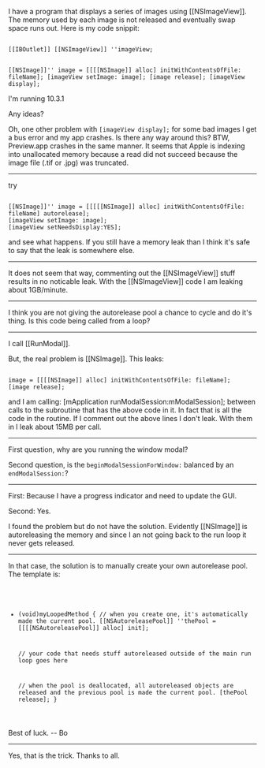 I have a program that displays a series of images using [[NSImageView]].  The memory used by each image is not released and eventually swap space runs out.  Here is my code snippit:

<code>
[[IBOutlet]] [[NSImageView]] ''imageView;

[[NSImage]]'' image = [[[[NSImage]] alloc] initWithContentsOfFile: fileName];
[imageView setImage: image];
[image release];
[imageView display];
</code>

I'm running 10.3.1

Any ideas?

Oh, one other problem with <code>[imageView display];</code> for some bad images I get a bus error and my app crashes.  Is there any way around this?  BTW, Preview.app crashes in the same manner.  It seems that Apple is indexing into unallocated memory because a read did not succeed because the image file (.tif or .jpg) was truncated.

----

try

<code>
[[NSImage]]'' image = [[[[[NSImage]] alloc] initWithContentsOfFile: fileName] autorelease];
[imageView setImage: image];
[imageView setNeedsDisplay:YES];
</code>

and see what happens. If you still have a memory leak than I think it's safe to say that the leak is somewhere else. 

----

It does not seem that way, commenting out the [[NSImageView]] stuff results in no noticable leak.  With the [[NSImageView]] code I am leaking about 1GB/minute.

----

I think you are not giving the autorelease pool a chance to cycle and do it's thing. Is this code being called from a loop?

----

I call [[RunModal]].

But, the real problem is [[NSImage]].  This leaks:

<code>
image = [[[[NSImage]] alloc] initWithContentsOfFile: fileName];
[image release];
</code>

and I am calling:
		[mApplication runModalSession:mModalSession];
between calls to the subroutine that has the above code in it.  In fact that is all the code in the routine.  If I comment out the above lines I don't leak.  With them in I leak about 15MB per call.

----

First question, why are you running the window modal?

Second question, is the <code>beginModalSessionForWindow:</code> balanced by an <code>endModalSession:</code>?

----

First: Because I have a progress indicator and need to update the GUI.

Second: Yes.

I found the problem but do not have the solution.  Evidently [[NSImage]] is autoreleasing the memory and since I an not going back to the run loop it never gets released.

----

In that case, the solution is to manually create your own autorelease pool.   The template is:
<code>
- (void)myLoopedMethod
{
	// when you create one, it's automatically made the current pool.
	[[NSAutoreleasePool]] ''thePool = [[[[NSAutoreleasePool]] alloc] init];  
	
	// your code that needs stuff autoreleased outside of the main run loop goes here

	// when the pool is deallocated, all autoreleased objects are released and the previous pool is made the current pool.
	[thePool release]; 
}
</code>
Best of luck.  -- Bo


----

Yes, that is the trick.  Thanks to all.